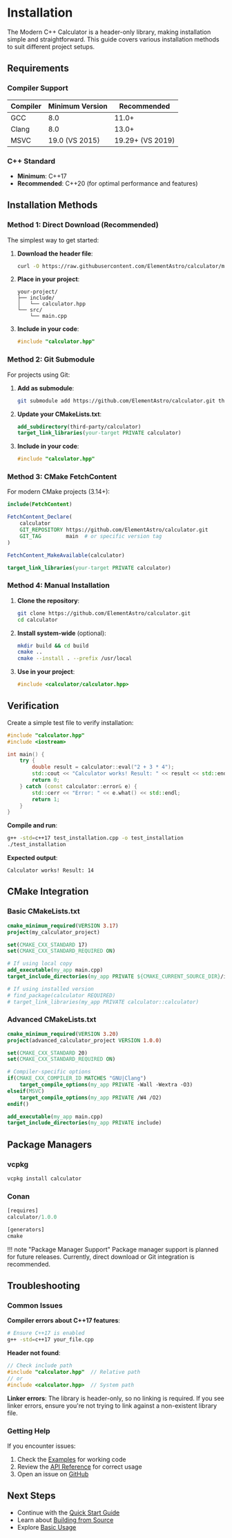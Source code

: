 # Installation

The Modern C++ Calculator is a header-only library, making installation simple and straightforward. This guide covers various installation methods to suit different project setups.

## Requirements

### Compiler Support

| Compiler | Minimum Version | Recommended |
|----------|----------------|-------------|
| GCC      | 8.0            | 11.0+       |
| Clang    | 8.0            | 13.0+       |
| MSVC     | 19.0 (VS 2015) | 19.29+ (VS 2019) |

### C++ Standard

- **Minimum**: C++17
- **Recommended**: C++20 (for optimal performance and features)

## Installation Methods

### Method 1: Direct Download (Recommended)

The simplest way to get started:

1. **Download the header file**:

   ```bash
   curl -O https://raw.githubusercontent.com/ElementAstro/calculator/main/calculator.hpp
   ```

2. **Place in your project**:

   ```
   your-project/
   ├── include/
   │   └── calculator.hpp
   └── src/
       └── main.cpp
   ```

3. **Include in your code**:

   ```cpp
   #include "calculator.hpp"
   ```

### Method 2: Git Submodule

For projects using Git:

1. **Add as submodule**:

   ```bash
   git submodule add https://github.com/ElementAstro/calculator.git third-party/calculator
   ```

2. **Update your CMakeLists.txt**:

   ```cmake
   add_subdirectory(third-party/calculator)
   target_link_libraries(your-target PRIVATE calculator)
   ```

3. **Include in your code**:

   ```cpp
   #include "calculator.hpp"
   ```

### Method 3: CMake FetchContent

For modern CMake projects (3.14+):

```cmake
include(FetchContent)

FetchContent_Declare(
    calculator
    GIT_REPOSITORY https://github.com/ElementAstro/calculator.git
    GIT_TAG        main  # or specific version tag
)

FetchContent_MakeAvailable(calculator)

target_link_libraries(your-target PRIVATE calculator)
```

### Method 4: Manual Installation

1. **Clone the repository**:

   ```bash
   git clone https://github.com/ElementAstro/calculator.git
   cd calculator
   ```

2. **Install system-wide** (optional):

   ```bash
   mkdir build && cd build
   cmake ..
   cmake --install . --prefix /usr/local
   ```

3. **Use in your project**:

   ```cpp
   #include <calculator/calculator.hpp>
   ```

## Verification

Create a simple test file to verify installation:

```cpp title="test_installation.cpp"
#include "calculator.hpp"
#include <iostream>

int main() {
    try {
        double result = calculator::eval("2 + 3 * 4");
        std::cout << "Calculator works! Result: " << result << std::endl;
        return 0;
    } catch (const calculator::error& e) {
        std::cerr << "Error: " << e.what() << std::endl;
        return 1;
    }
}
```

**Compile and run**:

```bash
g++ -std=c++17 test_installation.cpp -o test_installation
./test_installation
```

**Expected output**:

```
Calculator works! Result: 14
```

## CMake Integration

### Basic CMakeLists.txt

```cmake
cmake_minimum_required(VERSION 3.17)
project(my_calculator_project)

set(CMAKE_CXX_STANDARD 17)
set(CMAKE_CXX_STANDARD_REQUIRED ON)

# If using local copy
add_executable(my_app main.cpp)
target_include_directories(my_app PRIVATE ${CMAKE_CURRENT_SOURCE_DIR}/include)

# If using installed version
# find_package(calculator REQUIRED)
# target_link_libraries(my_app PRIVATE calculator::calculator)
```

### Advanced CMakeLists.txt

```cmake
cmake_minimum_required(VERSION 3.20)
project(advanced_calculator_project VERSION 1.0.0)

set(CMAKE_CXX_STANDARD 20)
set(CMAKE_CXX_STANDARD_REQUIRED ON)

# Compiler-specific options
if(CMAKE_CXX_COMPILER_ID MATCHES "GNU|Clang")
    target_compile_options(my_app PRIVATE -Wall -Wextra -O3)
elseif(MSVC)
    target_compile_options(my_app PRIVATE /W4 /O2)
endif()

add_executable(my_app main.cpp)
target_include_directories(my_app PRIVATE include)
```

## Package Managers

### vcpkg

```bash
vcpkg install calculator
```

### Conan

```python title="conanfile.txt"
[requires]
calculator/1.0.0

[generators]
cmake
```

!!! note "Package Manager Support"
    Package manager support is planned for future releases. Currently, direct download or Git integration is recommended.

## Troubleshooting

### Common Issues

**Compiler errors about C++17 features**:

```bash
# Ensure C++17 is enabled
g++ -std=c++17 your_file.cpp
```

**Header not found**:

```cpp
// Check include path
#include "calculator.hpp"  // Relative path
// or
#include <calculator.hpp>  // System path
```

**Linker errors**:
The library is header-only, so no linking is required. If you see linker errors, ensure you're not trying to link against a non-existent library file.

### Getting Help

If you encounter issues:

1. Check the [Examples](../examples/) for working code
2. Review the [API Reference](../api-reference/) for correct usage
3. Open an issue on [GitHub](https://github.com/ElementAstro/calculator/issues)

## Next Steps

- Continue with the [Quick Start Guide](quick-start.md)
- Learn about [Building from Source](building.md)
- Explore [Basic Usage](../user-guide/basic-usage.md)
